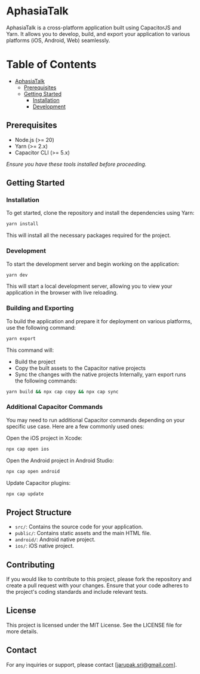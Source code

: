# AphasiaTalk

 AphasiaTalk is a cross-platform application built using CapacitorJS and Yarn. It allows you to develop, build, and export your application to various platforms (iOS, Android, Web) seamlessly.

# Table of Contents
- [AphasiaTalk](#aphasiatalk)
  - [Prerequisites](#prerequisites)
  - [Getting Started](#getting-started)
    - [Installation](#installation)
    - [Development](#development)

## Prerequisites
- Node.js (>= 20)
- Yarn (>= 2.x)
- Capacitor CLI (>= 5.x)

*Ensure you have these tools installed before proceeding.*

## Getting Started
### Installation

To get started, clone the repository and install the dependencies using Yarn:

```bash
yarn install
```
This will install all the necessary packages required for the project.

### Development
To start the development server and begin working on the application:

```bash
yarn dev
```
This will start a local development server, allowing you to view your application in the browser with live reloading.

### Building and Exporting
To build the application and prepare it for deployment on various platforms, use the following command:

```bash
yarn export
```
This command will:

- Build the project
- Copy the built assets to the Capacitor native projects
- Sync the changes with the native projects
Internally, yarn export runs the following commands:

```bash
yarn build && npx cap copy && npx cap sync
```

### Additional Capacitor Commands
You may need to run additional Capacitor commands depending on your specific use case. Here are a few commonly used ones:

Open the iOS project in Xcode:

```bash
npx cap open ios
```
Open the Android project in Android Studio:

```bash
npx cap open android
```
Update Capacitor plugins:

```bash
npx cap update
```

## Project Structure
- `src/`: Contains the source code for your application.
- `public/`: Contains static assets and the main HTML file.
- `android/`: Android native project.
- `ios/`: iOS native project.

## Contributing
If you would like to contribute to this project, please fork the repository and create a pull request with your changes. Ensure that your code adheres to the project's coding standards and include relevant tests.

## License
This project is licensed under the MIT License. See the LICENSE file for more details.

## Contact
For any inquiries or support, please contact [jarupak.sri@gmail.com].